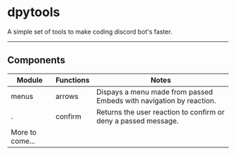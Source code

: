 # dpytools
A simple set of tools to make coding discord bot's faster.
<hr>

## Components

**Module** | **Functions** | **Notes**
--- | --- | --- 
menus | arrows  | Dispays a menu made from passed Embeds with navigation by reaction.
.| confirm | Returns the user reaction to confirm or deny a passed message.
More to come... |
